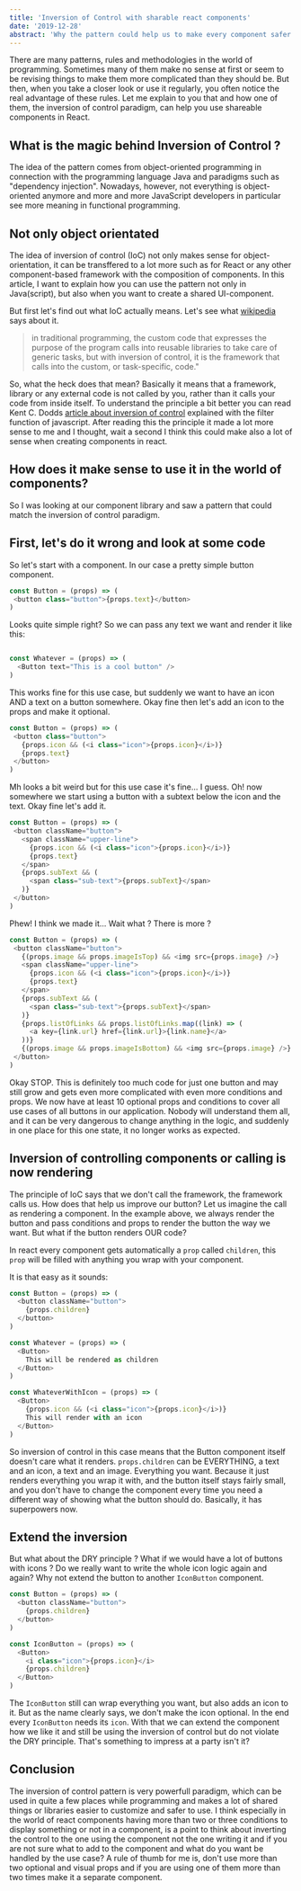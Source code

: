 ```yaml
---
title: 'Inversion of Control with sharable react components'
date: '2019-12-28'
abstract: 'Why the pattern could help us to make every component safer and cleaner'
---
```


There are many patterns, rules and methodologies in the world of programming.
Sometimes many of them make no sense at first or seem to be revising things to make them more complicated than they should be.
But then, when you take a closer look or use it regularly, you often notice the real advantage of these rules.
Let me explain to you that and how one of them, the inversion of control paradigm, can help you use shareable components in React.

## What is the magic behind Inversion of Control ?

The idea of ​​the pattern comes from object-oriented programming in connection with the programming language Java and paradigms such as "dependency injection".
Nowadays, however, not everything is object-oriented anymore and more and more JavaScript developers in particular see more meaning in functional programming.

## Not only object orientated

The idea of inversion of control (IoC) not only makes sense for object-orientation, it can be transffered to a lot more such as for React or any other component-based framework with the composition of components. In this article, I want to explain how you can use the pattern not only in Java(script), but also when you want to create a shared UI-component.

But first let's find out what IoC actually means. Let's see what [wikipedia](https://en.wikipedia.org/wiki/Inversion_of_control) says about it. 

>in traditional programming, the custom code that expresses the purpose of the program calls into reusable libraries to take care of generic tasks, but with inversion of control, it is the framework that calls into the custom, or task-specific, code."

So, what the heck does that mean? Basically it means that a framework, library or any external code is not called by you, rather than it calls your code from inside itself.
To understand the principle a bit better you can read Kent C. Dodds [article about inversion of control](https://kentcdodds.com/blog/inversion-of-control) explained with the filter function of javascript. After reading this the principle it made a lot more sense to me and I thought, wait a second I think this could make also a lot of sense when creating components in react. 

## How does it make sense to use it in the world of components?

So I was looking at our component library and saw a pattern that could match the inversion of control paradigm. 

 ## First, let's do it wrong and look at some code 
 
 So let's start with a component. In our case a pretty simple button component. 

 ```js
const Button = (props) => (
  <button class="button">{props.text}</button> 
)
```

Looks quite simple right? So we can pass any text we want and render it like this: 

```js

const Whatever = (props) => (
  <Button text="This is a cool button" />
)
```
This works fine for this use case, but suddenly we want to have an icon AND a text on a button somewhere. Okay fine then let's add an icon to the props and make it optional. 

 ```js
const Button = (props) => (
  <button class="button">
    {props.icon && (<i class="icon">{props.icon}</i>)}
    {props.text}
  </button> 
)
```

Mh looks a bit weird but for this use case it's fine... I guess. Oh! now somewhere we start using a button with a subtext below the icon and the text. Okay fine let's add it.  

 ```js
const Button = (props) => (
  <button className="button">
    <span className="upper-line">
      {props.icon && (<i class="icon">{props.icon}</i>)}
      {props.text}
    </span>
    {props.subText && (
      <span class="sub-text">{props.subText}</span>
    )}
  </button> 
)
```

Phew! I think we made it... Wait what ? There is more ? 

 ```js
const Button = (props) => (
  <button className="button">
    {(props.image && props.imageIsTop) && <img src={props.image} />}
    <span className="upper-line">
      {props.icon && (<i class="icon">{props.icon}</i>)}
      {props.text}
    </span>
    {props.subText && (
      <span class="sub-text">{props.subText}</span>
    )}
    {props.listOfLinks && props.listOfLinks.map((link) => (
      <a key={link.url} href={link.url}>{link.name}</a>
    ))}
    {(props.image && props.imageIsBottom) && <img src={props.image} />}
  </button> 
)
```

Okay STOP. This is definitely too much code for just one button and may still grow and gets even more complicated with even more conditions and props. We now have at least 10 optional props and conditions to cover all use cases of all buttons in our application.
Nobody will understand them all, and it can be very dangerous to change anything in the logic, and suddenly in one place for this one state, it no longer works as expected.

## Inversion of controlling components or calling is now rendering

The principle of IoC says that we don't call the framework, the framework calls us. How does that help us improve our button?
Let us imagine the call as rendering a component. In the example above, we always render the button and pass conditions and props to render the button the way we want. But what if the button renders OUR code?

In react every component gets automatically a `prop` called `children`, this `prop` will be filled with anything you wrap with your component. 

It is that easy as it sounds: 

```js
const Button = (props) => (
  <button className="button">
    {props.children}
  </button>
)

const Whatever = (props) => (
  <Button>
    This will be rendered as children
  </Button>
)

const WhateverWithIcon = (props) => (
  <Button>
    {props.icon && (<i class="icon">{props.icon}</i>)}
    This will render with an icon
  </Button>
)

```

So inversion of control in this case means that the Button component itself doesn't care what it renders. `props.children` can be EVERYTHING, a text and an icon, a text and an image. Everything you want. Because it just renders everything you wrap it with, and the button itself stays fairly small, and you don't have to change the component every time you need a different way of showing what the button should do. Basically, it has superpowers now.

## Extend the inversion

But what about the DRY principle ? What if we would have a lot of buttons with icons ? Do we really want to write the whole icon logic again and again? 
Why not extend the button to another `IconButton` component.

```js
const Button = (props) => (
  <button className="button">
    {props.children}
  </button>
)

const IconButton = (props) => (
  <Button>
    <i class="icon">{props.icon}</i>
    {props.children}
  </Button>
)
```

The `IconButton` still can wrap everything you want, but also adds an icon to it. But as the name clearly says, we don't make the icon optional. In the end every `IconButton` needs its `icon`. 
With that we can extend the component how we like it and still be using the inversion of control but do not violate the DRY principle. That's something to impress at a party isn't it? 

## Conclusion

The inversion of control pattern is very powerfull paradigm, which can be used in  quite a few places while programming and makes a lot of shared things or libraries easier to customize and safer to use. 
I think especially in the world of react components having more than two or three conditions to display something or not in a component, is a point to think about inverting the control to the one using the component not the one writing it and if you are not sure what to add to the component and what do you want be handled by the use case? A rule of thumb for me is, don't use more than two optional and visual props and if you are using one of them more than two times make it a separate component. 
